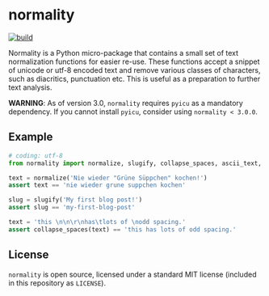 # normality

[![build](https://github.com/pudo/normality/actions/workflows/build.yml/badge.svg)](https://github.com/pudo/normality/actions/workflows/build.yml)

Normality is a Python micro-package that contains a small set of text normalization functions for easier re-use. These functions accept a snippet of unicode or utf-8 encoded text and remove various classes of characters, such as diacritics, punctuation etc. This is useful as a preparation to further text analysis.

**WARNING**: As of version 3.0, `normality` requires `pyicu` as a mandatory dependency. If you cannot install `pyicu`, consider using `normality < 3.0.0`.

## Example

```python
# coding: utf-8
from normality import normalize, slugify, collapse_spaces, ascii_text, latinize_text

text = normalize('Nie wieder "Grüne Süppchen" kochen!')
assert text == 'nie wieder grune suppchen kochen'

slug = slugify('My first blog post!')
assert slug == 'my-first-blog-post'

text = 'this \n\n\r\nhas\tlots of \nodd spacing.'
assert collapse_spaces(text) == 'this has lots of odd spacing.'
```

## License

``normality`` is open source, licensed under a standard MIT license (included in this repository as ``LICENSE``).
